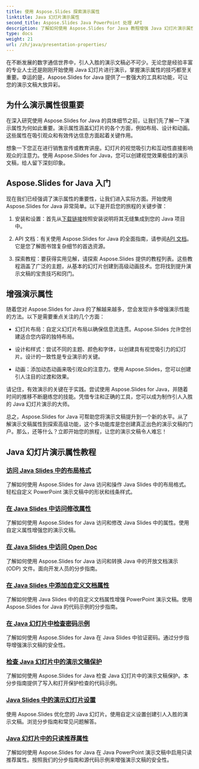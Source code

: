 ```yaml
---
title: 使用 Aspose.Slides 探索演示属性
linktitle: Java 幻灯片演示属性
second_title: Aspose.Slides Java PowerPoint 处理 API
description: 了解如何使用 Aspose.Slides for Java 教程增强 Java 幻灯片演示属性。了解动态演示的技巧和窍门。
type: docs
weight: 21
url: /zh/java/presentation-properties/
---
```


在不断发展的数字通信世界中，引人入胜的演示文稿必不可少。无论您是经验丰富的专业人士还是刚刚开始使用 Java 幻灯片进行演示，掌握演示属性的技巧都至关重要。幸运的是，Aspose.Slides for Java 提供了一套强大的工具和功能，可让您的演示文稿大放异彩。

## 为什么演示属性很重要

在深入研究使用 Aspose.Slides for Java 的具体细节之前，让我们先了解一下演示属性为何如此重要。演示属性涵盖幻灯片的各个方面，例如布局、设计和动画。这些属性在吸引观众和有效传达信息方面起着关键作用。

想象一下您正在进行销售宣传或教育讲座。幻灯片的视觉吸引力和互动性直接影响观众的注意力。使用 Aspose.Slides for Java，您可以创建视觉效果极佳的演示文稿，给人留下深刻印象。

## Aspose.Slides for Java 入门

现在我们已经强调了演示属性的重要性，让我们进入实际方面。开始使用 Aspose.Slides for Java 非常简单。以下是开启您的旅程的关键步骤：

1. 安装和设置：首先从[下载链接](https://releases.aspose.com/slides/java/)按照安装说明将其无缝集成到您的 Java 项目中。

2.  API 文档：有关使用 Aspose.Slides for Java 的全面指南，请参阅[API 文档](https://reference.aspose.com/slides/java/)。它是您了解图书馆复杂细节的首选资源。

3. 探索教程：要获得实用见解，请探索 Aspose.Slides 提供的教程列表。这些教程涵盖了广泛的主题，从基本的幻灯片创建到高级动画技术。您将找到提升演示文稿的宝贵技巧和窍门。

## 增强演示属性

随着您对 Aspose.Slides for Java 的了解越来越多，您会发现许多增强演示性能的方法。以下是需要重点关注的几个方面：

- 幻灯片布局：自定义幻灯片布局以确保信息流连贯。Aspose.Slides 允许您创建适合您内容的独特布局。

- 设计和样式：尝试不同的主题、颜色和字体，以创建具有视觉吸引力的幻灯片。设计的一致性是专业演示的关键。

- 动画：添加动态动画来吸引观众的注意力。使用 Aspose.Slides，您可以创建引人注目的过渡和效果。

请记住，有效演示的关键在于实践。尝试使用 Aspose.Slides for Java，并随着时间的推移不断磨练您的技能。凭借专注和正确的工具，您可以成为制作引人入胜的 Java 幻灯片演示的大师。

总之，Aspose.Slides for Java 可帮助您将演示文稿提升到一个新的水平。从了解演示文稿属性到探索高级功能，这个多功能库是您创建真正出色的演示文稿的门户。那么，还等什么？立即开始您的旅程，让您的演示文稿令人难忘！

## Java 幻灯片演示属性教程
### [访问 Java Slides 中的布局格式](./access-layout-formats-in-java-slides/)
了解如何使用 Aspose.Slides for Java 访问和操作 Java Slides 中的布局格式。轻松自定义 PowerPoint 演示文稿中的形状和线条样式。
### [在 Java Slides 中访问修改属性](./access-modifying-properties-in-java-slides/)
了解如何使用 Aspose.Slides for Java 访问和修改 Java Slides 中的属性。使用自定义属性增强您的演示文稿。
### [在 Java Slides 中访问 Open Doc](./access-open-doc-in-java-slides/)
了解如何使用 Aspose.Slides for Java 访问和转换 Java 中的开放文档演示 (ODP) 文件。面向开发人员的分步指南。
### [在 Java Slides 中添加自定义文档属性](./add-custom-document-properties-in-java-slides/)
了解如何使用 Java Slides 中的自定义文档属性增强 PowerPoint 演示文稿。使用 Aspose.Slides for Java 的代码示例的分步指南。
### [在 Java 幻灯片中检查密码示例](./check-password-example-in-java-slides/)
了解如何使用 Aspose.Slides for Java 在 Java Slides 中验证密码。通过分步指导增强演示文稿的安全性。
### [检查 Java 幻灯片中的演示文稿保护](./check-presentation-protection-in-java-slides/)
了解如何使用 Aspose.Slides for Java 检查 Java 幻灯片中的演示文稿保护。本分步指南提供了写入和打开保护检查的代码示例。
### [Java Slides 中的演示幻灯片设置](./presentation-slide-show-setup-in-java-slides/)
使用 Aspose.Slides 优化您的 Java 幻灯片。使用自定义设置创建引人入胜的演示文稿。浏览分步指南和常见问题解答。
### [Java 幻灯片中的只读推荐属性](./read-only-recommended-properties-in-java-slides/)
了解如何使用 Aspose.Slides for Java 在 Java PowerPoint 演示文稿中启用只读推荐属性。按照我们的分步指南和源代码示例来增强演示文稿的安全性。